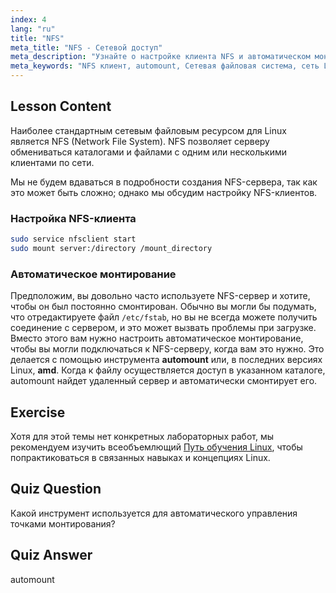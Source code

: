 ```yaml
---
index: 4
lang: "ru"
title: "NFS"
meta_title: "NFS - Сетевой доступ"
meta_description: "Узнайте о настройке клиента NFS и автоматическом монтировании в Linux. Поймите, как подключаться к сетевым файловым ресурсам и использовать automount для беспрепятственного доступа."
meta_keywords: "NFS клиент, automount, Сетевая файловая система, сеть Linux, команда mount, учебник Linux, для начинающих"
---
```


## Lesson Content

Наиболее стандартным сетевым файловым ресурсом для Linux является NFS (Network File System). NFS позволяет серверу обмениваться каталогами и файлами с одним или несколькими клиентами по сети.

Мы не будем вдаваться в подробности создания NFS-сервера, так как это может быть сложно; однако мы обсудим настройку NFS-клиентов.

### Настройка NFS-клиента

```bash
sudo service nfsclient start
sudo mount server:/directory /mount_directory
```

### Автоматическое монтирование

Предположим, вы довольно часто используете NFS-сервер и хотите, чтобы он был постоянно смонтирован. Обычно вы могли бы подумать, что отредактируете файл `/etc/fstab`, но вы не всегда можете получить соединение с сервером, и это может вызвать проблемы при загрузке. Вместо этого вам нужно настроить автоматическое монтирование, чтобы вы могли подключаться к NFS-серверу, когда вам это нужно. Это делается с помощью инструмента **automount** или, в последних версиях Linux, **amd**. Когда к файлу осуществляется доступ в указанном каталоге, automount найдет удаленный сервер и автоматически смонтирует его.

## Exercise

Хотя для этой темы нет конкретных лабораторных работ, мы рекомендуем изучить всеобъемлющий [Путь обучения Linux](https://labex.io/ru/learn/linux), чтобы попрактиковаться в связанных навыках и концепциях Linux.

## Quiz Question

Какой инструмент используется для автоматического управления точками монтирования?

## Quiz Answer

automount
